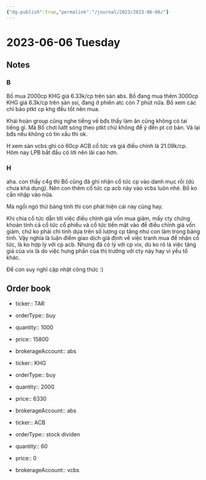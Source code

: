 ```yaml
---
{"dg-publish":true,"permalink":"/journal/2023/2023-06-06/"}
---
```


# 2023-06-06 Tuesday

## Notes

### B

Bố mua 2000cp KHG giá 6.33k/cp trên sàn abs. Bố đang mua thêm 3000cp KHG giá 6.3k/cp trên sàn ssi, đang ở phiên atc còn 7 phút nữa. Bố xem các chỉ báo ptkt cp khg đều tốt nên mua.

Khải hoàn group cũng nghe tiếng về bđs thấy làm ăn cũng không có tai tiếng gì. Mà Bố chơi lướt sóng theo ptkt chứ không để ý đến pt cơ bản. Vả lại bđs nếu không có tin xấu thì ok.

H xem sàn vcbs ghi có 60cp ACB cổ tức và giá điều chỉnh là 21.09k/cp.
Hôm nay LPB bắt đầu có lời nên lãi cao hơn.

### H

aha. con thấy c4g thì Bố cũng đã ghi nhận cổ tức cp vào danh mục rồi (dù chưa khả dụng). Nên con thêm cổ tức cp acb này vào vcbs luôn nhé. Bố ko cần nhập vào nữa.

Mà ngồi ngó thử bảng tính thì con phát hiện cái này cũng hay. 

Khi chia cổ tức dẫn tới việc điều chỉnh giá vốn mua giảm, mấy cty chứng khoán tính cả cổ tức cổ phiếu và cổ tức tiền mặt vào để điều chỉnh giá vốn giảm, chứ ko phải chỉ tính dựa trên số lượng cp tăng như con làm trong bảng tính. Vậy nghĩa là luận điểm giao dịch giả định về việc tranh mua để nhận cổ tức, là ko hợp lý với cp acb. Nhưng đã có lý với cp vix, dù ko rõ là việc tăng giá của vix là do việc hưng phấn của thị trường với cty này hay vì yếu tố khác.

Để con suy nghĩ cập nhật công thức :)

## Order book

- ticker:: TAR
- orderType:: buy
- quantity:: 1000
- price:: 15800
- brokerageAccount:: abs

- ticker:: KHG
- orderType:: buy
- quantity:: 2000
- price:: 6330
- brokerageAccount:: abs

- ticker:: ACB
- orderType:: stock dividen
- quantity:: 60
- price:: 0
- brokerageAccount:: vcbs